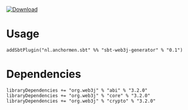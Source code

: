 [ ![Download](https://api.bintray.com/packages/anchormen/sbt-plugins/sbt-web3j-generator/images/download.svg) ](https://bintray.com/anchormen/sbt-plugins/sbt-web3j-generator/_latestVersion)

# Usage

`addSbtPlugin("nl.anchormen.sbt" %% "sbt-web3j-generator" % "0.1")`

# Dependencies

```
libraryDependencies += "org.web3j" % "abi" % "3.2.0"
libraryDependencies += "org.web3j" % "core" % "3.2.0"
libraryDependencies += "org.web3j" % "crypto" % "3.2.0"
```
